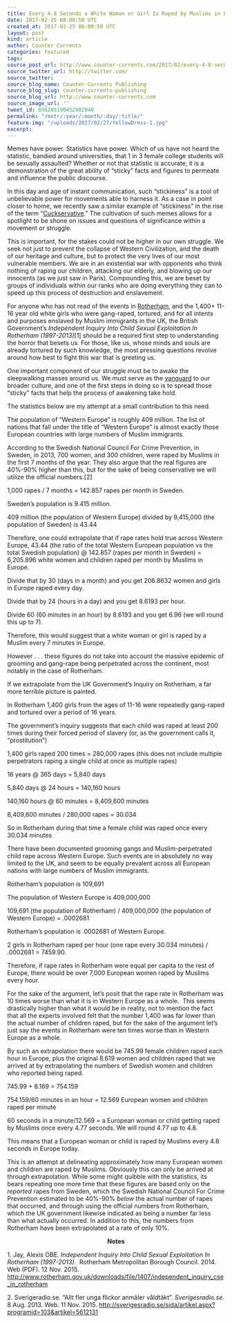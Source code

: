```yaml
---
title: Every 4.8 Seconds a White Woman or Girl Is Raped by Muslims in Europe
date: 2017-02-25 08:00:50 UTC
created_at: 2017-02-25 08:00:50 UTC
layout: post
kind: article
author: Counter Currents
categories: featured
tags: 
source_post_url: http://www.counter-currents.com/2017/02/every-4-8-seconds-a-white-woman-or-girl-is-raped-by-muslims-in-europe/
source_twitter_url: http://twitter.com/
source_twitter: 
source_blog_name: Counter-Currents Publishing
source_blog_slug: counter-currents-publishing
source_blog_url: http://www.counter-currents.com
source_image_url: ''
tweet_id: 836285190452482049
permalink: "/mntr/:year/:month/:day/:title/"
feature-img: "/uploads/2017/02/27/YellowDress-1.jpg"
excerpt: 
---
```


<p>Memes have power. Statistics have power. Which of us have not heard the statistic, bandied around universities, that 1 in 3 female college students will be sexually assaulted? Whether or not that statistic is accurate, it is a demonstration of the great ability of “sticky” facts and figures to permeate and influence the public discourse.</p>

<p><span id="more-58985"></span>In this day and age of instant communication, such “stickiness” is a tool of unbelievable power for movements able to harness it. As a case in point closer to home, we recently saw a similar example of “stickiness” in the rise of the term “<a href="http://www.counter-currents.com/2015/07/the-conscience-of-a-cuckservative/" target="_blank">Cuckservative</a>.” The cultivation of such memes allows for a spotlight to be shone on issues and questions of significance within a movement or struggle.</p>

<p>This is important, for the stakes could not be higher in our own struggle. We seek not just to prevent the collapse of Western Civilization, and the death of our heritage and culture, but to protect the very lives of our most vulnerable members. We are in an existential war with opponents who think nothing of raping our children, attacking our elderly, and blowing up our innocents (as we just saw in Paris). Compounding this, we are beset by groups of individuals within our ranks who are doing everything they can to speed up this process of destruction and enslavement.</p>

<p>For anyone who has not read of the events in <a href="http://www.counter-currents.com/tag/rotherham/" target="_blank">Rotherham</a>, and the 1,400+ 11-16 year old white girls who were gang-raped, tortured, and for all intents and purposes enslaved by Muslim immigrants in the UK, the British Government’s <em>Independent Inquiry Into Child Sexual Exploitation In Rotherham (1997-2013)</em>[1] should be a required first step to understanding the horror that besets us. For those, like us, whose minds and souls are already tortured by such knowledge, the most pressing questions revolve around how best to fight this war that is greeting us.</p>

<p>One important component of our struggle must be to awake the sleepwalking masses around us. We must serve as the <a href="http://www.counter-currents.com/2015/11/vanguardism-hope-for-the-future/" target="_blank">vanguard</a> to our broader culture, and one of the first steps in doing so is to spread those “sticky” facts that help the process of awakening take hold.</p>

<p>The statistics below are my attempt at a small contribution to this need.</p>

<p>The population of “Western Europe” is roughly 409 million. The list of nations that fall under the title of “Western Europe” is almost exactly those European countries with large numbers of Muslim immigrants.</p>

<p>According to the Swedish National Council For Crime Prevention, in Sweden, in 2013, 700 women, and 300 children, were raped by Muslims in the first 7 months of the year. They also argue that the real figures are 40%-90% higher than this, but for the sake of being conservative we will utilize the official numbers.[2]</p>
<p>1,000 rapes / 7 months = 142.857 rapes per month in Sweden.</p>

<p>Sweden’s population is 9.415 million.</p>

<p>409 million (the population of Western Europe) divided by 9,415,000 (the population of Sweden) is 43.44</p>

<p>Therefore, one could extrapolate that if rape rates hold true across Western Europe, 43.44 (the ratio of the total Western European population vs the total Swedish population) @ 142.857 (rapes per month in Sweden) = 6,205.896 white women and children raped per month by Muslims in Europe.</p>

<p>Divide that by 30 (days in a month) and you get 206.8632 women and girls in Europe raped every day.</p>

<p>Divide that by 24 (hours in a day) and you get 8.6193 per hour.</p>

<p>Divide 60 (60 minutes in an hour) by 8.6193 and you get 6.96 (we will round this up to 7).</p>

<p>Therefore, this would suggest that a white woman or girl is raped by a Muslim every 7 minutes in Europe.</p>

<p>However . . . these figures do not take into account the massive epidemic of grooming and gang-rape being perpetrated across the continent, most notably in the case of Rotherham.</p>

<p>If we extrapolate from the UK Government’s Inquiry on Rotherham, a far more terrible picture is painted.</p>

<p>In Rotherham 1,400 girls from the ages of 11-16 were repeatedly gang-raped and tortured over a period of 16 years.</p>

<p>The government’s inquiry suggests that each child was raped at least 200 times during their forced period of slavery (or, as the government calls it, “prostitution”)</p>

<p>1,400 girls raped 200 times = 280,000 rapes (this does not include multiple perpetrators raping a single child at once as multiple rapes)</p>

<p>16 years @ 365 days = 5,840 days</p>

<p>5,840 days @ 24 hours = 140,160 hours</p>

<p>140,160 hours @ 60 minutes = 8,409,600 minutes</p>

<p>8,409,600 minutes / 280,000 rapes = 30.034</p>

<p>So in Rotherham during that time a female child was raped once every 30.034 minutes</p>

<p>There have been documented grooming gangs and Muslim-perpetrated child rape across Western Europe. Such events are in absolutely no way limited to the UK, and seem to be equally prevalent across all European nations with large numbers of Muslim immigrants.</p>

<p>Rotherham’s population is 109,691</p>

<p>The population of Western Europe is 409,000,000</p>

<p>109,691 (the population of Rotherham) / 409,000,000 (the population of Western Europe) = .0002681</p>

<p>Rotherham’s population is .0002681 of Western Europe.</p>

<p>2 girls in Rotherham raped per hour (one rape every 30.034 minutes) / .0002681 = 7459.90.</p>

<p>Therefore, if rape rates in Rotherham were equal per capita to the rest of Europe, there would be over 7,000 European women raped by Muslims every hour.</p>

<p>For the sake of the argument, let’s posit that the rape rate in Rotherham was 10 times worse than what it is in Western Europe as a whole.  This seems drastically higher than what it would be in reality, not to mention the fact that all the experts involved felt that the number 1,400 was far lower than the actual number of children raped, but for the sake of the argument let’s just say the events in Rotherham were ten times worse than in Western Europe as a whole.</p>

<p>By such an extrapolation there would be 745.99 female children raped each hour in Europe, plus the original 8.619 women and children raped that we arrived at by extrapolating the numbers of Swedish women and children who reported being raped.</p>

<p>745.99 + 8.169 = 754.159</p>

<p>754.159/60 minutes in an hour = 12.569 European women and children raped per minute</p>

<p>60 seconds in a minute/12.569 = a European woman or child getting raped by Muslims once every 4.77 seconds. We will round 4.77 up to 4.8.</p>

<p>This means that a European woman or child is raped by Muslims every 4.8 seconds in Europe today.</p>

<p>This is an attempt at delineating approximately how many European women and children are raped by Muslims. Obviously this can only be arrived at through extrapolation. While some might quibble with the statistics, its bears repeating one more time that these figures are based only on the <em>reported</em> rapes from Sweden, which the Swedish National Council For Crime Prevention estimated to be 40%-90% <em>below</em> the actual number of rapes that occurred, and through using the official numbers from Rotherham, which the UK government likewise indicated as being a number far less than what actually occurred. In addition to this, the numbers from Rotherham have been extrapolated at a rate of only 10%.</p>

<p style="text-align: center;"><strong>Notes</strong></p>

<p>1. Jay, Alexis OBE. <em>Independent Inquiry Into Child Sexual Exploitation In Rotherham (1997-2013). </em> Rotherham Metropolitan Borough Council. 2014. Web (PDF). 12 Nov. 2015. <a href="http://www.rotherham.gov.uk/downloads/file/1407/independent_inquiry_cse_in_rotherham" target="_blank">http://www.rotherham.gov.uk/downloads/file/1407/independent_inquiry_cse_in_rotherham</a></p>

<p>2. Sverigeradio.se. “Allt fler unga flickor anmäler våldtäkt”. <em>Sverigesradio.se.</em> 8 Aug. 2013. Web. 11 Nov. 2015. <a href="http://sverigesradio.se/sida/artikel.aspx?programid=103&amp;artikel=5612131" target="_blank">http://sverigesradio.se/sida/artikel.aspx?programid=103&amp;artikel=5612131</a></p>
